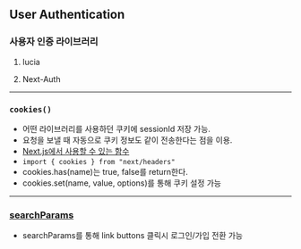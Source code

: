 ## User Authentication

### 사용자 인증 라이브러리

1. lucia

2. Next-Auth

---

### `cookies()`

- 어떤 라이브러리를 사용하던 쿠키에 sessionId 저장 가능.
- 요청을 보낼 때 자동으로 쿠키 정보도 같이 전송한다는 점을 이용.
- [Next.js에서 사용할 수 있는 함수]("https://nextjs.org/docs/app/api-reference/functions/cookies")
- `import { cookies } from "next/headers"`
- cookies.has(name)는 true, false를 return한다.
- cookies.set(name, value, options)를 통해 쿠키 설정 가능

---

### [searchParams]("https://nextjs.org/docs/app/api-reference/file-conventions/page#searchparams-optional")

- searchParams를 통해 link buttons 클릭시 로그인/가입 전환 가능
